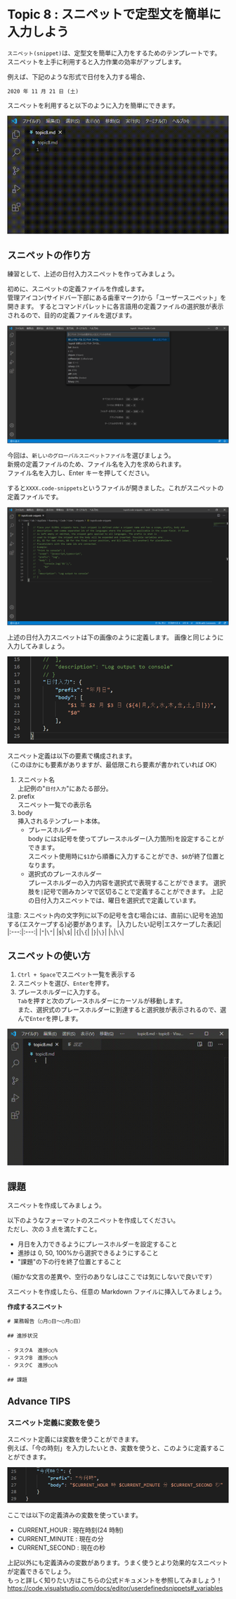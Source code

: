 # Topic 8 : スニペットで定型文を簡単に入力しよう

`スニペット(snippet)`は、定型文を簡単に入力をするためのテンプレートです。  
スニペットを上手に利用すると入力作業の効率がアップします。

例えば、下記のような形式で日付を入力する場合、

```
2020 年 11 月 21 日 (土)
```

スニペットを利用すると以下のように入力を簡単にできます。

![スニペット例](img/800_use_snippet.gif "スニペット例")

## スニペットの作り方

練習として、上述の日付入力スニペットを作ってみましょう。

初めに、スニペットの定義ファイルを作成します。  
管理アイコン(サイドバー下部にある歯車マーク)から「ユーザースニペット」を開きます。
するとコマンドパレットに各言語用の定義ファイルの選択肢が表示されるので、目的の定義ファイルを選びます。

![スニペット選択](img/810_select_snippet.PNG "スニペット選択")

今回は、`新しいのグローバルスニペットファイル`を選びましょう。  
新規の定義ファイルのため、ファイル名を入力を求められます。  
ファイル名を入力し、Enter キーを押してください。

すると`XXXX.code-snippets`というファイルが開きました。これがスニペットの定義ファイルです。

![スニペット定義ファイル](img/820_open_snippet.PNG "スニペット定義ファイル")

上述の日付入力スニペットは下の画像のように定義します。
画像と同じように入力してみましょう。

![日付入力スニペット定義](img/830_define_snippet.PNG "日付入力スニペット定義")

スニペット定義は以下の要素で構成されます。  
（このほかにも要素がありますが、最低限これら要素が書かれていれば OK）

1. スニペット名  
   上記例の"`日付入力`"にあたる部分。
1. prefix  
   スニペット一覧での表示名
1. body  
   挿入されるテンプレート本体。
   - プレースホルダー  
     body には`$`記号を使ってプレースホルダー(入力箇所)を設定することができます。  
     スニペット使用時に`$1`から順番に入力することができ、`$0`が終了位置となります。
   - 選択式のプレースホルダー  
     プレースホルダーの入力内容を選択式で表現することができます。
     選択肢を`|`記号で囲みカンマで区切ることで定義することができます。
     上記の日付入力スニペットでは、曜日を選択式で定義しています。

注意: スニペット内の文字列に以下の記号を含む場合には、直前に`\`記号を追加する(エスケープする)必要があります。
|入力したい記号|エスケープした表記|
|:---:|:---:|
|`"`|`\"`|
|`$`|`\$`|
|`{`|`\{`|
|`}`|`\}`|
|`\`|`\\`|

## スニペットの使い方

1. `Ctrl + Space`でスニペット一覧を表示する
1. スニペットを選び、`Enter`を押す。
1. プレースホルダーに入力する。  
   `Tab`を押すと次のプレースホルダーにカーソルが移動します。  
   また、選択式のプレースホルダーに到達すると選択肢が表示されるので、選んで`Enter`を押します。

![スニペット例](img/835_use_snippet_screencast.gif "スニペット例")

## 課題

スニペットを作成してみましょう。

以下のようなフォーマットのスニペットを作成してください。  
ただし、次の 3 点を満たすこと。

- 月日を入力できるようにプレースホルダーを設定すること
- 進捗は 0, 50, 100%から選択できるようにすること
- "課題"の下の行を終了位置とすること

（細かな文言の差異や、空行のありなしはここでは気にしないで良いです）

スニペットを作成したら、任意の Markdown ファイルに挿入してみましょう。

**作成するスニペット**

```
# 業務報告（○月○日～○月○日）

## 進捗状況

- タスクA　進捗○○%
- タスクB　進捗○○%
- タスクC　進捗○○%

## 課題

```

## Advance TIPS

### スニペット定義に変数を使う

スニペット定義には変数を使うことができます。  
例えば、「今の時刻」を入力したいとき、変数を使うと、このように定義することができます。

![スニペット例](img/840_snippet_with_variable.PNG "スニペット例")

ここでは以下の定義済みの変数を使っています。

- CURRENT_HOUR : 現在時刻(24 時制)
- CURRENT_MINUTE : 現在の分
- CURRENT_SECOND : 現在の秒

上記以外にも定義済みの変数があります。うまく使うとより効果的なスニペットが定義できるでしょう。  
もっと詳しく知りたい方はこちらの公式ドキュメントを参照してみましょう！  
https://code.visualstudio.com/docs/editor/userdefinedsnippets#_variables
